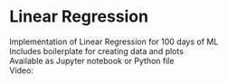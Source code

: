 # Linear Regression
Implementation of Linear Regression for 100 days of ML  
Includes boilerplate for creating data and plots  
Available as Jupyter notebook or Python file  
Video:
